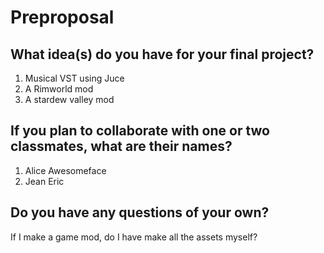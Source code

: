 # Preproposal

## What idea(s) do you have for your final project?

1. Musical VST using Juce
2. A Rimworld mod
3. A stardew valley mod

## If you plan to collaborate with one or two classmates, what are their names?

1. Alice Awesomeface
2. Jean Eric

## Do you have any questions of your own?

If I make a game mod, do I have make all the assets myself?
